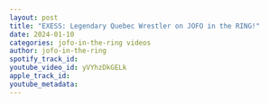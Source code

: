 ```yaml
---
layout: post
title: "EXESS: Legendary Quebec Wrestler on JOFO in the RING!"
date: 2024-01-10
categories: jofo-in-the-ring videos
author: jofo-in-the-ring
spotify_track_id: 
youtube_video_id: yVYhzDkGELk
apple_track_id: 
youtube_metadata: 
---
```

